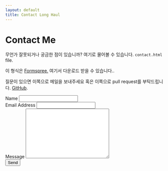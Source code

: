 ```yaml
---
layout: default
title: Contact Long Haul
---
```


<div id="contact">
  <h1 class="pageTitle">Contact Me</h1>
  <div class="contactContent">
    <p class="intro">무언가 잘못되거나 궁금한 점이 있습니까? 여기로 물어볼 수 있습니다.  <code>contact.html</code> file.</p>
    <p>이 형식은 <a href="http://formspree.io/">Formspree.</a> 여기서 다운로드 받을 수 있습니다..</p>
    <p>질문이 있으면 이쪽으로 메일을 보내주세요 <a href="mailto:jsk053@hanyang.ac.kr"></a> 혹은 이쪽으로 pull request를 부탁드립니다. <a href="https://github.com/jangseokgyu">GitHub</a>.</p>
  </div>
  <form action="http://formspree.io/your@mail.com" method="POST">
    <label for="name">Name</label>
    <input type="text" id="name" name="name" class="full-width"><br>
    <label for="email">Email Address</label>
    <input type="email" id="email" name="_replyto" class="full-width"><br>
    <label for="message">Message</label>
    <textarea name="message" id="message" cols="30" rows="10" class="full-width"></textarea><br>
    <input type="submit" value="Send" class="button">
  </form>
</div>
